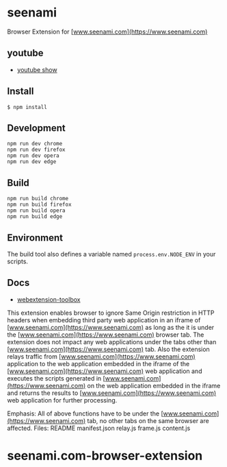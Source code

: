 # seenami

Browser Extension for [www.seenami.com](https://www.seenami.com)

## youtube
	
* [youtube show](https://www.youtube.com/watch?v=e3SOy7TCD6I)

## Install

	$ npm install

## Development

    npm run dev chrome
    npm run dev firefox
    npm run dev opera
    npm run dev edge

## Build

    npm run build chrome
    npm run build firefox
    npm run build opera
    npm run build edge

## Environment

The build tool also defines a variable named `process.env.NODE_ENV` in your scripts. 

## Docs

* [webextension-toolbox](https://github.com/HaNdTriX/webextension-toolbox)

This extension enables browser to ignore Same Origin restriction in HTTP headers when embedding
third party web application in an iframe of [www.seenami.com](https://www.seenami.com) as long as the it is under the [www.seenami.com](https://www.seenami.com)
browser tab. The extension does not impact any web applications under the tabs other than [www.seenami.com](https://www.seenami.com)
tab.
Also the extension relays traffic from [www.seenami.com](https://www.seenami.com) application to the web application embedded in the iframe
of the [www.seenami.com](https://www.seenami.com) web application and executes the scripts generated in [www.seenami.com](https://www.seenami.com) on the web
application embedded in the iframe and returns the results to [www.seenami.com](https://www.seenami.com) web application for further processing.

Emphasis: All of above functions have to be under the [www.seenami.com](https://www.seenami.com) tab, no other tabs on the same browser are affected.
Files:
 README
 manifest.json
 relay.js
 frame.js
 content.js

# seenami.com-browser-extension
